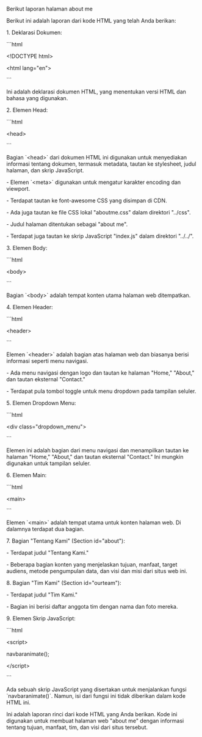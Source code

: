 Berikut laporan halaman about me

Berikut ini adalah laporan dari kode HTML yang telah Anda berikan:

1\. Deklarasi Dokumen:

\`\`\`html

\<!DOCTYPE html\>

\<html lang=\"en\"\>

\`\`\`

Ini adalah deklarasi dokumen HTML, yang menentukan versi HTML dan bahasa
yang digunakan.

2\. Elemen Head:

\`\`\`html

\<head\>

\`\`\`

Bagian \`\<head\>\` dari dokumen HTML ini digunakan untuk menyediakan
informasi tentang dokumen, termasuk metadata, tautan ke stylesheet,
judul halaman, dan skrip JavaScript.

\- Elemen \`\<meta\>\` digunakan untuk mengatur karakter encoding dan
viewport.

\- Terdapat tautan ke font-awesome CSS yang disimpan di CDN.

\- Ada juga tautan ke file CSS lokal \"aboutme.css\" dalam direktori
\"../css\".

\- Judul halaman ditentukan sebagai \"about me\".

\- Terdapat juga tautan ke skrip JavaScript \"index.js\" dalam direktori
\"../../\".

3\. Elemen Body:

\`\`\`html

\<body\>

\`\`\`

Bagian \`\<body\>\` adalah tempat konten utama halaman web ditempatkan.

4\. Elemen Header:

\`\`\`html

\<header\>

\`\`\`

Elemen \`\<header\>\` adalah bagian atas halaman web dan biasanya berisi
informasi seperti menu navigasi.

\- Ada menu navigasi dengan logo dan tautan ke halaman \"Home,\"
\"About,\" dan tautan eksternal \"Contact.\"

\- Terdapat pula tombol toggle untuk menu dropdown pada tampilan
seluler.

5\. Elemen Dropdown Menu:

\`\`\`html

\<div class=\"dropdown_menu\"\>

\`\`\`

Elemen ini adalah bagian dari menu navigasi dan menampilkan tautan ke
halaman \"Home,\" \"About,\" dan tautan eksternal \"Contact.\" Ini
mungkin digunakan untuk tampilan seluler.

6\. Elemen Main:

\`\`\`html

\<main\>

\`\`\`

Elemen \`\<main\>\` adalah tempat utama untuk konten halaman web. Di
dalamnya terdapat dua bagian.

7\. Bagian \"Tentang Kami\" (Section id=\"about\"):

\- Terdapat judul \"Tentang Kami.\"

\- Beberapa bagian konten yang menjelaskan tujuan, manfaat, target
audiens, metode pengumpulan data, dan visi dan misi dari situs web ini.

8\. Bagian \"Tim Kami\" (Section id=\"ourteam\"):

\- Terdapat judul \"Tim Kami.\"

\- Bagian ini berisi daftar anggota tim dengan nama dan foto mereka.

9\. Elemen Skrip JavaScript:

\`\`\`html

\<script\>

navbaranimate();

\</script\>

\`\`\`

Ada sebuah skrip JavaScript yang disertakan untuk menjalankan fungsi
\`navbaranimate()\`. Namun, isi dari fungsi ini tidak diberikan dalam
kode HTML ini.

Ini adalah laporan rinci dari kode HTML yang Anda berikan. Kode ini
digunakan untuk membuat halaman web \"about me\" dengan informasi
tentang tujuan, manfaat, tim, dan visi dari situs tersebut.
